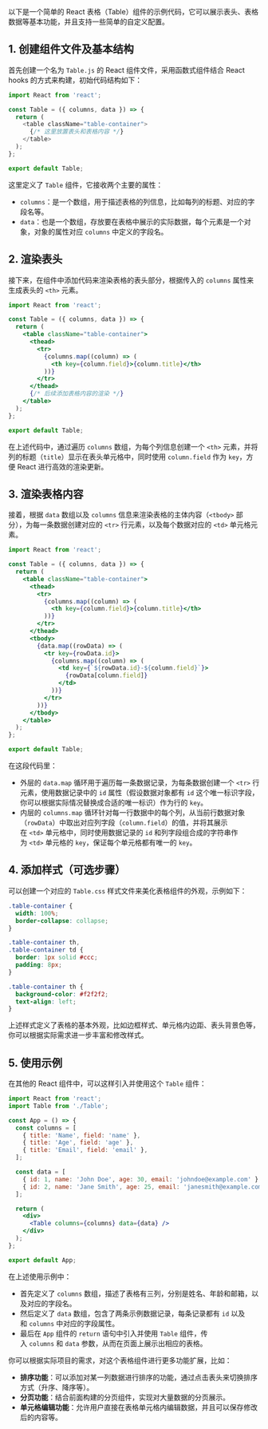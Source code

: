 
以下是一个简单的 React 表格（Table）组件的示例代码，它可以展示表头、表格数据等基本功能，并且支持一些简单的自定义配置。

## 1. 创建组件文件及基本结构

首先创建一个名为 `Table.js` 的 React 组件文件，采用函数式组件结合 React hooks 的方式来构建，初始代码结构如下：

```js
import React from 'react';

const Table = ({ columns, data }) => {
  return (
    <table className="table-container">
      {/* 这里放置表头和表格内容 */}
    </table>
  );
};

export default Table;
```

这里定义了 `Table` 组件，它接收两个主要的属性：

- `columns`：是一个数组，用于描述表格的列信息，比如每列的标题、对应的字段名等。
- `data`：也是一个数组，存放要在表格中展示的实际数据，每个元素是一个对象，对象的属性对应 `columns` 中定义的字段名。

## 2. 渲染表头

接下来，在组件中添加代码来渲染表格的表头部分，根据传入的 `columns` 属性来生成表头的 `<th>` 元素。

```jsx
import React from 'react';

const Table = ({ columns, data }) => {
  return (
    <table className="table-container">
      <thead>
        <tr>
          {columns.map((column) => (
            <th key={column.field}>{column.title}</th>
          ))}
        </tr>
      </thead>
      {/* 后续添加表格内容的渲染 */}
    </table>
  );
};

export default Table;
```

在上述代码中，通过遍历 `columns` 数组，为每个列信息创建一个 `<th>` 元素，并将列的标题（`title`）显示在表头单元格中，同时使用 `column.field` 作为 `key`，方便 React 进行高效的渲染更新。

## 3. 渲染表格内容

接着，根据 `data` 数组以及 `columns` 信息来渲染表格的主体内容（`<tbody>` 部分），为每一条数据创建对应的 `<tr>` 行元素，以及每个数据对应的 `<td>` 单元格元素。

```jsx
import React from 'react';

const Table = ({ columns, data }) => {
  return (
    <table className="table-container">
      <thead>
        <tr>
          {columns.map((column) => (
            <th key={column.field}>{column.title}</th>
          ))}
        </tr>
      </thead>
      <tbody>
        {data.map((rowData) => (
          <tr key={rowData.id}>
            {columns.map((column) => (
              <td key={`${rowData.id}-${column.field}`}>
                {rowData[column.field]}
              </td>
            ))}
          </tr>
        ))}
      </tbody>
    </table>
  );
};

export default Table;
```

在这段代码里：

- 外层的 `data.map` 循环用于遍历每一条数据记录，为每条数据创建一个 `<tr>` 行元素，使用数据记录中的 `id` 属性（假设数据对象都有 `id` 这个唯一标识字段，你可以根据实际情况替换成合适的唯一标识）作为行的 `key`。
- 内层的 `columns.map` 循环针对每一行数据中的每个列，从当前行数据对象（`rowData`）中取出对应列字段（`column.field`）的值，并将其展示在 `<td>` 单元格中，同时使用数据记录的 `id` 和列字段组合成的字符串作为 `<td>` 单元格的 `key`，保证每个单元格都有唯一的 `key`。

## 4. 添加样式（可选步骤）

可以创建一个对应的 `Table.css` 样式文件来美化表格组件的外观，示例如下：

```css
.table-container {
  width: 100%;
  border-collapse: collapse;
}

.table-container th,
.table-container td {
  border: 1px solid #ccc;
  padding: 8px;
}

.table-container th {
  background-color: #f2f2f2;
  text-align: left;
}
```

上述样式定义了表格的基本外观，比如边框样式、单元格内边距、表头背景色等，你可以根据实际需求进一步丰富和修改样式。

## 5. 使用示例

在其他的 React 组件中，可以这样引入并使用这个 `Table` 组件：

```jsx
import React from 'react';
import Table from './Table';

const App = () => {
  const columns = [
    { title: 'Name', field: 'name' },
    { title: 'Age', field: 'age' },
    { title: 'Email', field: 'email' },
  ];

  const data = [
    { id: 1, name: 'John Doe', age: 30, email: 'johndoe@example.com' },
    { id: 2, name: 'Jane Smith', age: 25, email: 'janesmith@example.com' },
  ];

  return (
    <div>
      <Table columns={columns} data={data} />
    </div>
  );
};

export default App;
```

在上述使用示例中：

- 首先定义了 `columns` 数组，描述了表格有三列，分别是姓名、年龄和邮箱，以及对应的字段名。
- 然后定义了 `data` 数组，包含了两条示例数据记录，每条记录都有 `id` 以及和 `columns` 中对应的字段属性。
- 最后在 `App` 组件的 `return` 语句中引入并使用 `Table` 组件，传入 `columns` 和 `data` 参数，从而在页面上展示出相应的表格。

你可以根据实际项目的需求，对这个表格组件进行更多功能扩展，比如：

- **排序功能**：可以添加对某一列数据进行排序的功能，通过点击表头来切换排序方式（升序、降序等）。
- **分页功能**：结合前面构建的分页组件，实现对大量数据的分页展示。
- **单元格编辑功能**：允许用户直接在表格单元格内编辑数据，并且可以保存修改后的内容等。
